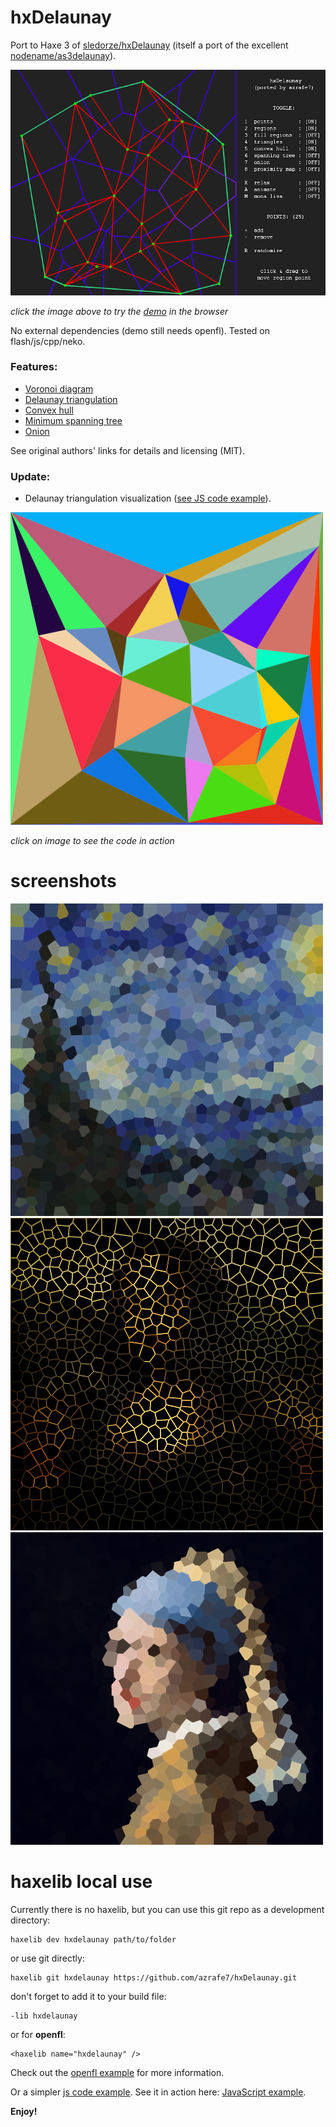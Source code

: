 hxDelaunay
==========

Port to Haxe 3 of [sledorze/hxDelaunay](https://github.com/sledorze/hxDelaunay) (itself a port of the excellent [nodename/as3delaunay](https://github.com/nodename/as3delaunay)).

[![click for js demo](screenshots/screenshot.png)](https://rawgit.com/azrafe7/hxdelaunay/master/bin/html5/bin/index.html)

_click the image above to try the [demo](https://rawgit.com/azrafe7/hxdelaunay/master/bin/html5/bin/index.html) in the browser_

No external dependencies (demo still needs openfl). Tested on flash/js/cpp/neko.

### Features: ###

 - [Voronoi diagram](http://en.wikipedia.org/wiki/Voronoi)
 - [Delaunay triangulation](http://en.wikipedia.org/wiki/Delaunay_triangulation)
 - [Convex hull](http://en.wikipedia.org/wiki/Convex_hull)
 - [Minimum spanning tree](http://en.wikipedia.org/wiki/Euclidean_minimum_spanning_tree)
 - [Onion](http://cgm.cs.mcgill.ca/~orm/ontri.html)

See original authors' links for details and licensing (MIT).


### Update:

- Delaunay triangulation visualization ([see JS code example](src/DemoJs.hx)).

[![](screenshots/delaunay.png)](https://rawgit.com/azrafe7/hxDelaunay/master/bin/js/index.html)

_click on image to see the code in action_

# screenshots

![](screenshots/starry-night-voronoi.png)
![](screenshots/mona-lisa-hollow-voronoi.png)
![](screenshots/girl-pearl-earring-voronoi.png)

# haxelib local use

Currently there is no haxelib, but you can use this git repo as a development directory:

```
haxelib dev hxdelaunay path/to/folder
```

or use git directly:

```
haxelib git hxdelaunay https://github.com/azrafe7/hxDelaunay.git
```

don't forget to add it to your build file:

```
-lib hxdelaunay
```

or for **openfl**:

```
<haxelib name="hxdelaunay" />
```


Check out the [openfl example](src/Demo.hx) for more information.


Or a simpler [js code example](src/DemoJs.hx). See it in action here: [JavaScript example](https://rawgit.com/azrafe7/hxDelaunay/master/bin/js/index.html).

**Enjoy!**

